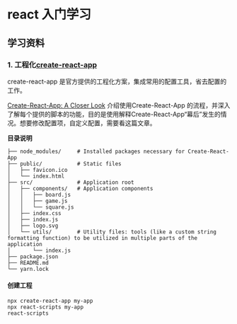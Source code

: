 # react 入门学习

## 学习资料
### 1. 工程化[create-react-app](https://facebook.github.io/create-react-app/)

create-react-app 是官方提供的工程化方案，集成常用的配置工具，省去配置的工作。

[Create-React-App: A Closer Look](https://github.com/nitishdayal/cra_closer_look)
    介绍使用Create-React-App 的流程，并深入了解每个提供的脚本的功能，目的是使用解释Create-React-App“幕后”发生的情况。想要修改配置项，自定义配置，需要看这篇文章。

**目录说明**

    ├── node_modules/     # Installed packages necessary for Create-React-App
    ├── public/           # Static files
    │   ├── favicon.ico
    │   └── index.html
    ├── src/              # Application root
    │   ├── components/   # Application components
    │   │   ├── board.js
    │   │   ├── game.js
    │   │   └── square.js
    │   ├── index.css
    │   ├── index.js
    │   ├── logo.svg
    │   └── utils/        # Utility files: tools (like a custom string formatting function) to be utilized in multiple parts of the application
    │       └── index.js
    ├── package.json
    ├── README.md
    └── yarn.lock

#### 创建工程

    npx create-react-app my-app
    npx react-scripts my-app
    react-scripts
